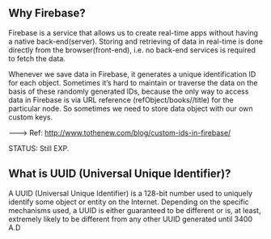 ## Why Firebase?


Firebase is a service that allows us to create real-time apps without having a native back-end(server). Storing and retrieving of data in real-time is done directly from the browser(front-end), i.e. no back-end services is required to fetch the data.

Whenever we save data in Firebase, it generates a unique identification ID for each object. Sometimes it’s hard to maintain or traverse the data on the basis of these randomly generated IDs, because the only way to access data in Firebase is via URL reference (refObject/books//title) for the particular node. So sometimes we need to store data object with our own custom keys.

---> Ref: http://www.tothenew.com/blog/custom-ids-in-firebase/

STATUS: Still EXP.


## What is UUID (Universal Unique Identifier)?

A UUID (Universal Unique Identifier) is a 128-bit number used to uniquely identify some object or entity on the Internet. Depending on the specific mechanisms used, a UUID is either guaranteed to be different or is, at least, extremely likely to be different from any other UUID generated until 3400 A.D

